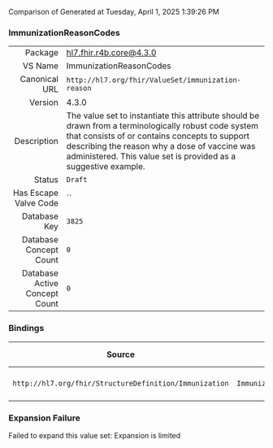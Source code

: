 Comparison of 
Generated at Tuesday, April 1, 2025 1:39:26 PM

### ImmunizationReasonCodes

|      |     |
| ---: | --- |
| Package | hl7.fhir.r4b.core@4.3.0 |
| VS Name | ImmunizationReasonCodes |
| Canonical URL | `http://hl7.org/fhir/ValueSet/immunization-reason` |
| Version | 4.3.0 |
| Description | The value set to instantiate this attribute should be drawn from a terminologically robust code system that consists of or contains concepts to support describing the reason why a dose of vaccine was administered. This value set is provided as a suggestive example. |
| Status | `Draft` |
| Has Escape Valve Code | `` |
| Database Key | `3825` |
| Database Concept Count | `0` |
| Database Active Concept Count | `0` |
### Bindings

| Source | Element | Binding | Strength | Element Short |
| ------ | ------- | ------- | -------- | ------------- |
| `http://hl7.org/fhir/StructureDefinition/Immunization` | `Immunization.reasonCode` | `http://hl7.org/fhir/ValueSet/immunization-reason` | `Example` | Why immunization occurred |

### Expansion Failure

Failed to expand this value set: Expansion is limited
